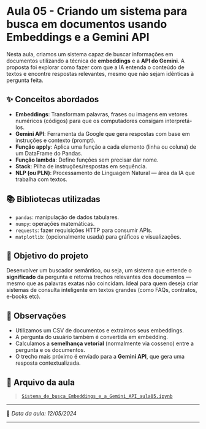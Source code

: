 # Aula 05 - Criando um sistema para busca em documentos usando Embeddings e a Gemini API

Nesta aula, criamos um sistema capaz de buscar informações em documentos utilizando a técnica de **embeddings** e a **API do Gemini**. A proposta foi explorar como fazer com que a IA entenda o conteúdo de textos e encontre respostas relevantes, mesmo que não sejam idênticas à pergunta feita.

## ✨ Conceitos abordados

- **Embeddings**: Transformam palavras, frases ou imagens em vetores numéricos (códigos) para que os computadores consigam interpretá-los.
- **Gemini API**: Ferramenta da Google que gera respostas com base em instruções e contexto (prompt).
- **Função apply**: Aplica uma função a cada elemento (linha ou coluna) de um DataFrame do Pandas.
- **Função lambda**: Define funções sem precisar dar nome.
- **Stack**: Pilha de instruções/respostas em sequência.
- **NLP (ou PLN)**: Processamento de Linguagem Natural — área da IA que trabalha com textos.
  
## 📚 Bibliotecas utilizadas

- `pandas`: manipulação de dados tabulares.
- `numpy`: operações matemáticas.
- `requests`: fazer requisições HTTP para consumir APIs.
- `matplotlib`: (opcionalmente usada) para gráficos e visualizações.
  
## 🧠 Objetivo do projeto

Desenvolver um buscador semântico, ou seja, um sistema que entende o **significado** da pergunta e retorna trechos relevantes dos documentos — mesmo que as palavras exatas não coincidam. Ideal para quem deseja criar sistemas de consulta inteligente em textos grandes (como FAQs, contratos, e-books etc).

## 📝 Observações

- Utilizamos um CSV de documentos e extraímos seus embeddings.
- A pergunta do usuário também é convertida em embedding.
- Calculamos a **semelhança vetorial** (normalmente via cosseno) entre a pergunta e os documentos.
- O trecho mais próximo é enviado para a **Gemini API**, que gera uma resposta contextualizada.
  
## 🧪 Arquivo da aula

> [`Sistema_de_busca_Embeddings_e_a_Gemini_API_aula05.ipynb`](./Sistema_de_busca_Embeddings_e_a_Gemini_API_aula05.ipynb)

---

📅 _Data da aula: 12/05/2024_

---

